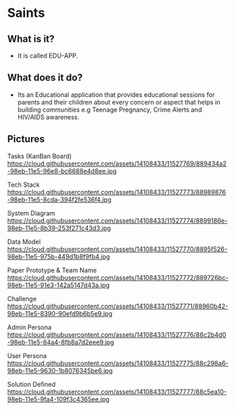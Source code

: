 # Saints
## What is it?
* It is called EDU-APP. 

## What does it do?
* Its an Educational application that provides educational sessions for parents and their children about every concern or aspect that helps in building communities e.g Teenage Pregnancy, Crime Alerts and HIV/AIDS awareness.

## Pictures

Tasks (KanBan Board)
https://cloud.githubusercontent.com/assets/14108433/11527769/889434a2-98eb-11e5-96e8-bc6688e4d8ee.jpg

Tech Stack
https://cloud.githubusercontent.com/assets/14108433/11527773/88989876-98eb-11e5-8cda-394f2fe536f4.jpg

System Diagram
https://cloud.githubusercontent.com/assets/14108433/11527774/8899186e-98eb-11e5-8b39-253f271c43d3.jpg

Data Model
https://cloud.githubusercontent.com/assets/14108433/11527770/8895f526-98eb-11e5-975b-449d1b8f9fb4.jpg

Paper Prototype & Team Name
https://cloud.githubusercontent.com/assets/14108433/11527772/889726bc-98eb-11e5-91e3-142a5147d43a.jpg

Challenge
https://cloud.githubusercontent.com/assets/14108433/11527771/88960b42-98eb-11e5-8390-90efd9b6b5e9.jpg

Admin Persona
https://cloud.githubusercontent.com/assets/14108433/11527776/88c2b4d0-98eb-11e5-84a4-8fb8a7d2eee9.jpg

User Persona
https://cloud.githubusercontent.com/assets/14108433/11527775/88c298a6-98eb-11e5-9630-1b8076345be6.jpg

Solution Defined
https://cloud.githubusercontent.com/assets/14108433/11527777/88c5ea10-98eb-11e5-9fa4-109f3c4365ee.jpg
